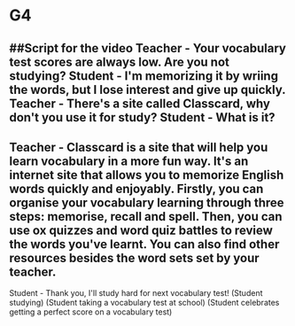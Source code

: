 # G4

##Script for the video
Teacher - Your vocabulary test scores are always low. Are you not studying?
Student - I'm memorizing it by wriing the words, but I lose interest and give up quickly.
Teacher - There's a site called Classcard, why don't you use it for study?
Student - What is it?
-----------------------------------------------------
Teacher - Classcard is a site that will help you learn vocabulary in a more fun way.
It's an internet site that allows you to memorize English words quickly and enjoyably.
Firstly, you can organise your vocabulary learning through three steps: memorise, recall and spell.
Then, you can use ox quizzes and word quiz battles to review the words you've learnt.
You can also find other resources besides the word sets set by your teacher.
-------------------------------------------------------
Student - Thank you, I'll study hard for next vocabulary test!
(Student studying)
(Student taking a vocabulary test at school)
(Student celebrates getting a perfect score on a vocabulary test)

